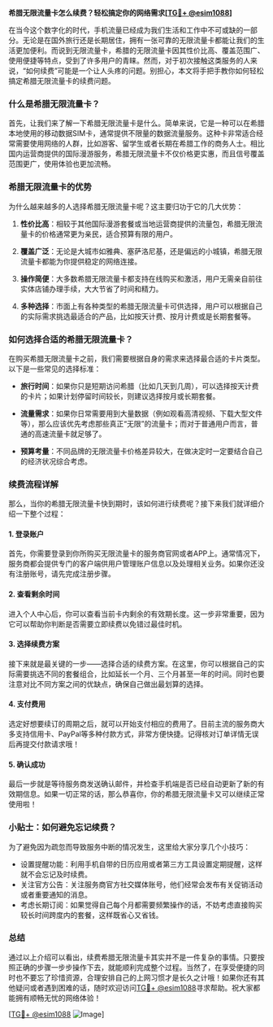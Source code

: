 **希腊无限流量卡怎么续费？轻松搞定你的网络需求[[TG💪+ @esim1088](https://t.me/s/esim1088)]**

在当今这个数字化的时代，手机流量已经成为我们生活和工作中不可或缺的一部分。无论是在国外旅行还是长期居住，拥有一张可靠的无限流量卡都能让我们的生活更加便利。而说到无限流量卡，希腊的无限流量卡因其性价比高、覆盖范围广、使用便捷等特点，受到了许多用户的青睐。然而，对于初次接触这类服务的人来说，“如何续费”可能是一个让人头疼的问题。别担心，本文将手把手教你如何轻松搞定希腊无限流量卡的续费问题。

### 什么是希腊无限流量卡？

首先，让我们来了解一下希腊无限流量卡是什么。简单来说，它是一种可以在希腊本地使用的移动数据SIM卡，通常提供不限量的数据流量服务。这种卡非常适合经常需要使用网络的人群，比如游客、留学生或者长期在希腊工作的商务人士。相比国内运营商提供的国际漫游服务，希腊无限流量卡不仅价格更实惠，而且信号覆盖范围更广，使用体验也更加流畅。

### 希腊无限流量卡的优势

为什么越来越多的人选择希腊无限流量卡呢？这主要归功于它的几大优势：

1. **性价比高**：相较于其他国际漫游套餐或当地运营商提供的流量包，希腊无限流量卡的价格通常更为亲民，适合预算有限的用户。
   
2. **覆盖广泛**：无论是大城市如雅典、塞萨洛尼基，还是偏远的小城镇，希腊无限流量卡都能为你提供稳定的网络连接。
   
3. **操作简便**：大多数希腊无限流量卡都支持在线购买和激活，用户无需亲自前往实体店铺办理手续，大大节省了时间和精力。

4. **多种选择**：市面上有各种类型的希腊无限流量卡可供选择，用户可以根据自己的实际需求挑选最适合的产品，比如按天计费、按月计费或是长期套餐等。

### 如何选择合适的希腊无限流量卡？

在购买希腊无限流量卡之前，我们需要根据自身的需求来选择最合适的卡片类型。以下是一些常见的选择标准：

- **旅行时间**：如果你只是短期访问希腊（比如几天到几周），可以选择按天计费的卡片；如果计划停留时间较长，则建议选择按月或长期套餐。
  
- **流量需求**：如果你日常需要用到大量数据（例如观看高清视频、下载大型文件等），那么应该优先考虑那些真正“无限”的流量卡；而对于普通用户而言，普通的高速流量卡就足够了。
  
- **预算考量**：不同品牌的无限流量卡价格差异较大，在做决定时一定要结合自己的经济状况综合考虑。

### 续费流程详解

那么，当你的希腊无限流量卡快到期时，该如何进行续费呢？接下来我们就详细介绍一下整个过程：

#### 1. 登录账户
首先，你需要登录到你所购买无限流量卡的服务商官网或者APP上。通常情况下，服务商都会提供专门的客户端供用户管理账户信息以及处理相关业务。如果你还没有注册账号，请先完成注册步骤。

#### 2. 查看剩余时间
进入个人中心后，你可以查看当前卡内剩余的有效期长度。这一步非常重要，因为它可以帮助你判断是否需要立即续费以免错过最佳时机。

#### 3. 选择续费方案
接下来就是最关键的一步——选择合适的续费方案。在这里，你可以根据自己的实际需要挑选不同的套餐组合，比如延长一个月、三个月甚至一年的时间。同时也要注意对比不同方案之间的优缺点，确保自己做出最划算的选择。

#### 4. 支付费用
选定好想要续订的周期之后，就可以开始支付相应的费用了。目前主流的服务商大多支持信用卡、PayPal等多种付款方式，非常方便快捷。记得核对订单详情无误后再提交付款请求哦！

#### 5. 确认成功
最后一步就是等待服务商发送确认邮件，并检查手机端是否已经自动更新了新的有效期信息。如果一切正常的话，那么恭喜你，你的希腊无限流量卡又可以继续正常使用啦！

### 小贴士：如何避免忘记续费？

为了避免因为疏忽而导致服务中断的情况发生，这里给大家分享几个小技巧：
- 设置提醒功能：利用手机自带的日历应用或者第三方工具设置定期提醒，这样就不会忘记及时续费。
- 关注官方公告：关注服务商官方社交媒体账号，他们经常会发布有关促销活动或者重要通知的消息。
- 考虑长期订阅：如果觉得自己每个月都需要频繁操作的话，不妨考虑直接购买较长时间跨度内的套餐，这样既省心又省钱。

### 总结

通过以上介绍可以看出，续费希腊无限流量卡其实并不是一件复杂的事情。只要按照正确的步骤一步步操作下去，就能顺利完成整个过程。当然了，在享受便捷的同时也不要忘了珍惜资源，合理安排自己的上网习惯才是长久之计哦！如果你还有其他疑问或者遇到困难的话，随时欢迎访问[TG💪+ @esim1088](https://t.me/s/esim1088)寻求帮助。祝大家都能拥有顺畅无忧的网络体验！

[[TG💪+ @esim1088](https://t.me/s/esim1088) ![Image](https://i.postimg.cc/4NQfJmqS/Snipaste-2025-05-13-00-14-12.png)]